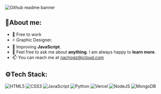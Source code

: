 
![Github readme banner](https://i.imgur.com/F8Y7xsl.png)

## 👋About me:

- 🔭 Free to work<br>
- ⚡ Graphic Designer.<br> 
- 🌱 Improving **JavaScript**.<br>
- 💬 Feel free to ask me about **anything**.  I am always happy to **learn more**.<br>
- 📫 You can reach me at nachogz@icloud.com<br>

## ⚙Tech Stack:
![HTML5](https://img.shields.io/badge/HTML-%23E34F26.svg?style=flat&logo=html5&logoColor=white) ![CSS3](https://img.shields.io/badge/CSS-%231572B6.svg?style=flat&logo=css3&logoColor=white) ![JavaScript](https://img.shields.io/badge/JavaScript-%23323330.svg?style=flat&logo=javascript&logoColor=%23F7DF1E) ![Python](https://img.shields.io/badge/Python-3670A0?style=flat&logo=Python&logoColor=ffdd54) ![Vercel](https://img.shields.io/badge/Vercel-%23000000.svg?style=flat&logo=vercel&logoColor=white) ![NodeJS](https://img.shields.io/badge/Node.js-6DA55F?style=flat&logo=node.js&logoColor=white) <!-- ![NPM](https://img.shields.io/badge/NPM-%23CB3837.svg?style=flat&logo=npm&logoColor=white) ![TailwindCSS](https://img.shields.io/badge/tailwindcss-%2338B2AC.svg?style=flat&logo=tailwind-css&logoColor=white) --> ![MongoDB](https://img.shields.io/badge/MongoDB-%234ea94b.svg?style=flat&logo=mongodb&logoColor=white)
